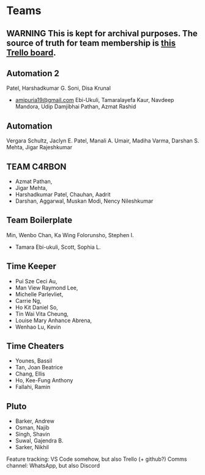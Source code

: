 # Teams

## WARNING This is kept for archival purposes. The source of truth for team membership is [this Trello board](https://trello.com/b/LmkZMSIg/teams).

## Automation 2
Patel, Harshadkumar G.
Soni, Disa Krunal
- amipuria19@gmail.com
Ebi-Ukuli, Tamaralayefa	
Kaur, Navdeep	
Mandora, Udip Damjibhai	
Pathan, Azmat Rashid

## Automation
Vergara Schultz, Jaclyn E.
Patel, Manali A.
Umair, Madiha
Varma, Darshan S.
Mehta, Jigar Rajeshkumar

## TEAM C4RBON
- Azmat Pathan, 
- Jigar Mehta, 
- Harshadkumar Patel, 
Chauhan, Aadrit	
- Darshan, 
Aggarwal, Muskan
Modi, Nency Nileshkumar	

## Team Boilerplate
Min, Wenbo
Chan, Ka Wing
Folorunsho, Stephen I. 
- Tamara Ebi-ukuli, 
Scott, Sophia L.

## Time Keeper
- Pui Sze Ceci Au,
- Man View Raymond Lee,
- Michelle Parlevliet,
- Carrie Ng,
- Ho Kit Daniel So,
- Tin Wai Vita Cheung,
- Louise Mary Anhance Abrena,
- Wenhao Lu, Kevin

## Time Cheaters
- Younes, Bassil	
- Tan, Joan Beatrice	
- Chang, Ellis
- Ho, Kee-Fung Anthony
- Fallahi, Ramin	

## Pluto
- Barker, Andrew 
- Osman, Najib	
- Singh, Shavin
- Suwal, Gajendra B.
- Sarker, Nikhil

Feature tracking: VS Code somehow, but also Trello (+ github?)
Comms channel: WhatsApp, but also Discord
